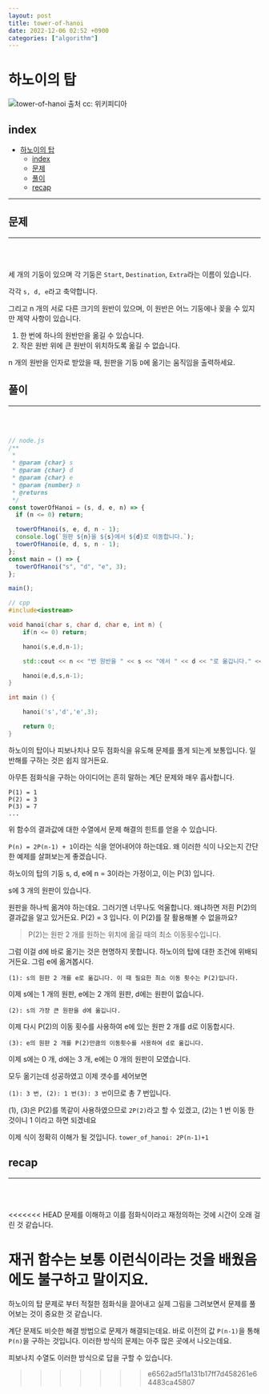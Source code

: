 ```yaml
---
layout: post
title: tower-of-hanoi
date: 2022-12-06 02:52 +0900
categories: ["algorithm"]
---
```


# 하노이의 탑

![tower-of-hanoi 출처 cc: 위키피디아](https://upload.wikimedia.org/wikipedia/commons/thumb/0/07/Tower_of_Hanoi.jpeg/300px-Tower_of_Hanoi.jpeg)


## index 
- [하노이의 탑](#하노이의-탑)
  - [index](#index)
  - [문제](#문제)
  - [풀이](#풀이)
  - [recap](#recap)

---
 
## 문제 
--- 
<br>
<br>

세 개의 기둥이 있으며 각 기둥은 `Start`, `Destination`, `Extra`라는 이름이 있습니다.

각각 `s, d, e`라고 축약합니다.

그리고 n 개의 서로 다른 크기의 원반이 있으며, 이 원반은 어느 기둥에나 꽂을 수 있지만 제약 사항이 있습니다.

1. 한 번에 하나의 원반만을 옮길 수 있습니다.
2. 작은 원반 위에 큰 원반이 위치하도록 옮길 수 없습니다.

n 개의 원반을 인자로 받았을 때, 원판을 기둥 `D`에 옮기는 움직임을 출력하세요.

## 풀이 
--- 
<br>
<br>

```js
// node.js
/**
 *
 * @param {char} s
 * @param {char} d
 * @param {char} e
 * @param {number} n
 * @returns
 */
const towerOfHanoi = (s, d, e, n) => {
  if (n <= 0) return;

  towerOfHanoi(s, e, d, n - 1);
  console.log(`원판 ${n}을 ${s}에서 ${d}로 이동합니다.`);
  towerOfHanoi(e, d, s, n - 1);
};
const main = () => {
  towerOfHanoi("s", "d", "e", 3);
};

main();
```

```cpp
// cpp
#include<iostream>

void hanoi(char s, char d, char e, int n) {
    if(n <= 0) return;

    hanoi(s,e,d,n-1);

    std::cout << n << "번 원반을 " << s << "에서 " << d << "로 옮깁니다." << std::endl;

    hanoi(e,d,s,n-1);
}

int main () {

    hanoi('s','d','e',3);

    return 0;
}
```

하노이의 탑이나 피보나치나 모두 점화식을 유도해 문제를 풀게 되는게 보통입니다.
일반해를 구하는 것은 쉽지 않거든요.

아무튼 점화식을 구하는 아이디어는 흔히 말하는 계단 문제와 매우 흡사합니다.
```
P(1) = 1
P(2) = 3
P(3) = 7
...
```
위 함수의 결과값에 대한 수열에서 문제 해결의 힌트를 얻을 수 있습니다.

`P(n) = 2P(n-1) + 1`이라는 식을 얻어내어야 하는데요.
왜 이러한 식이 나오는지 간단한 예제를 살펴보는게 좋겠습니다.

하노이의 탑의 기둥 s, d, e에 n = 3이라는 가정이고, 이는 P(3) 입니다.

s에 3 개의 원판이 있습니다.

원판을 하나씩 옮겨야 하는데요.
그러기엔 너무나도 억울합니다. 왜냐하면 저흰 P(2)의 결과값을 알고 있거든요.
P(2) = 3 입니다. 이 P(2)를 잘 활용해볼 수 없을까요?

> P(2)는 원판 2 개를 원하는 위치에 옮길 때의 최소 이동횟수입니다.

그럼 이걸 d에 바로 옮기는 것은 현명하지 못합니다. 하노이의 탑에 대한 조건에 위배되거든요. 그럼 e에 옮겨봅시다.

`(1): s의 원판 2 개를 e로 옮깁니다. 이 때 필요한 최소 이동 횟수는 P(2)입니다.`

이제 s에는 1 개의 원판, e에는 2 개의 원판, d에는 원판이 없습니다.

`(2): s의 가장 큰 원판을 d에 옮깁니다.`

이제 다시 P(2)의 이동 횟수를 사용하여 e에 있는 원판 2 개를 d로 이동합시다.

`(3): e의 원판 2 개를 P(2)만큼의 이동횟수를 사용하여 d로 옮깁니다.`

이제 s에는 0 개, d에는 3 개, e에는 0 개의 원판이 모였습니다.

모두 옮기는데 성공하였고 이제 갯수를 세어보면

`(1): 3 번, (2): 1 번(3): 3 번`이므로 총 7 번입니다.


(1), (3)은 P(2)를 똑같이 사용하였으므로 `2P(2)`라고 할 수 있겠고,
(2)는 1 번 이동 한 것이니 1 이라고 하면 되겠네요

이제 식이 정확히 이해가 될 것입니다. `tower_of_hanoi: 2P(n-1)+1`




## recap 
--- 
<br>
<br>

<<<<<<< HEAD
문제를 이해하고 이를 점화식이라고 재정의하는 것에 시간이 오래 걸린 것 같습니다.

재귀 함수는 보통 이런식이라는 것을 배웠음에도 불구하고 말이지요.
=======
하노이의 탑 문제로 부터 적절한 점화식을 끌어내고 실제 그림을 그려보면서 문제를 풀어보는 것이 중요한 것 같습니다.

계단 문제도 비슷한 해결 방법으로 문제가 해결되는데요. 바로 이전의 값 `P(n-1)`을 통해 `P(n)`을 구하는 것입니다. 이러한 방식의 문제는 아주 많은 곳에서 나오는데요. 

피보나치 수열도 이러한 방식으로 답을 구할 수 있습니다.
>>>>>>> e6562ad5f1a131b17ff7d458261e64483ca45807
